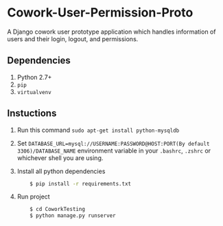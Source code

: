# Cowork-User-Permission-Proto
A Django cowork user prototype application which handles information of users and their login, logout, and permissions. 

## Dependencies
1. Python 2.7+
2. `pip`
3. `virtualvenv`

## Instuctions
1. Run this command `sudo apt-get install python-mysqldb`

2. Set `DATABASE_URL=mysql://USERNAME:PASSWORD@HOST:PORT(By default 3306)/DATABASE_NAME` environment variable in your `.bashrc`, `.zshrc` or whichever shell you are using.

3. Install all python dependencies
    ```bash
        $ pip install -r requirements.txt
    ```

4. Run project
    ```bash
        $ cd CoworkTesting
        $ python manage.py runserver
    ```

